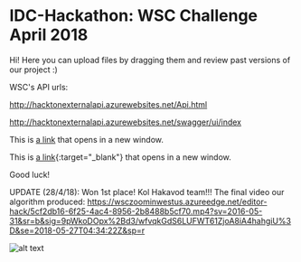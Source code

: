 # IDC-Hackathon: WSC Challenge April 2018

Hi!
Here you can upload files by dragging them and review past versions of our project :)

WSC's API urls:

http://hacktonexternalapi.azurewebsites.net/Api.html

http://hacktonexternalapi.azurewebsites.net/swagger/ui/index

<p>This is <a href="http://example.com" target="_blank">a link</a> that opens in a new window.</p>

This is [a link](http://example.com){:target="_blank"} that opens in a new window.

Good luck!

UPDATE (28/4/18): Won 1st place! Kol Hakavod team!!!
The final video our algorithm produced:
https://wsczoominwestus.azureedge.net/editor-hack/5cf2db16-6f25-4ac4-8956-2b8488b5cf70.mp4?sv=2016-05-31&sr=b&sig=9pWkoDOpx%2Bd3/wfvqkGdS6LUFWT61ZjoA8iA4hahgiU%3D&se=2018-05-27T04:34:22Z&sp=r


![alt text](https://www.2b-angels.com/wp-content/uploads/full-logo-blk.png)
